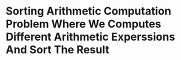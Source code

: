 # Sorting Arithmetic Computation Problem Where We Computes Different Arithmetic Experssions And Sort The Result
